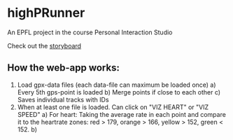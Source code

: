 # highPRunner
An EPFL project in the course Personal Interaction Studio

Check out the [storyboard](http://cecilialagerwall.se/highprunner/storyboard/)

How the web-app works:
--------------
1. Load gpx-data files (each data-file can maximum be loaded once)
	a) Every 5th gps-point is loaded
	b) Merge points if close to each other
	c) Saves individual tracks with IDs
2. When at least one file is loaded. Can click on "VIZ HEART" or "VIZ SPEED"
	a) For heart: Taking the average rate in each point and compare it to the heartrate zones: red > 179, orange > 166, yellow > 152, green < 152.
	b) 